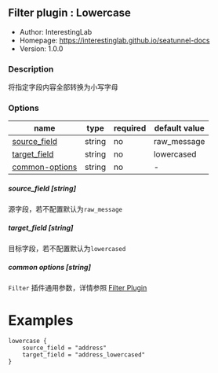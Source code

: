 ## Filter plugin : Lowercase

* Author: InterestingLab
* Homepage: https://interestinglab.github.io/seatunnel-docs
* Version: 1.0.0

### Description

将指定字段内容全部转换为小写字母

### Options

| name | type | required | default value |
| --- | --- | --- | --- |
| [source_field](#source_field-string) | string | no | raw_message |
| [target_field](#target_field-string) | string | no | lowercased |
| [common-options](#common-options-string)| string | no | - |


##### source_field [string]

源字段，若不配置默认为`raw_message`

##### target_field [string]

目标字段，若不配置默认为`lowercased`

##### common options [string]

`Filter` 插件通用参数，详情参照 [Filter Plugin](/zh-cn/v1/configuration/filter-plugin)


# Examples

```
lowercase {
    source_field = "address"
    target_field = "address_lowercased"
}
```
